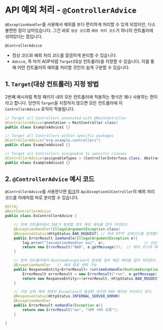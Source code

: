 # API 예외 처리 - `@ControllerAdvice`
`@ExceptionHandler`를 사용해서 예외를 보다 편리하게 처리할 수 있게 되었지만, 다소 불편한 점이 남아있습니다.
그건 바로 `정상 코드`와 `예외 처리 코드`가 하나의 컨트롤러에 섞여있다는 점입니다.

`@ControllerAdvice`
- 정상 코드와 예외 처리 코드를 깔끔하게 분리할 수 있습니다.
- `Advice`, 즉 마치 AOP처럼 `Target`(대상 컨트롤러)을 지정할 수 있습니다. 이를 통해 어떤 컨트롤러의 예외를 처리할 것인지 쉽게 구분할 수 있습니다.

## 1. `Target`(대상 컨트롤러) 지정 방법
2번째 예시처럼 특정 패키지 내의 모든 컨트롤러에 적용하는 형식은 꽤나 사용하는 편이라고 합니다.
당연히 `Target`을 지정하지 않으면 모든 컨트롤러에 이 `ControllerAdvice` 로직이 적용됩니다.
```java
// Target all Controllers annotated with @RestController
@ControllerAdvice(annotation = RestController.class)
public class ExampleAdvice1 {}

// Target all Controllers within specific packages
@ControllerAdvice("org.example.controllers")
public class ExampleAdvice2 {}

// Target all Controllers assignable to specific classes
@ControllerAdvice(assignableTypes = {ControllerInterface.class, AbstractController.class})
public class ExampleAdvice3 {}
```

## 2. `@ControllerAdvice` 예시 코드
`@ControllerAdvice`를 사용한다면 
[링크](https://github.com/djdjdddd/TIL/blob/main/Spring/%EA%B9%80%EC%98%81%ED%95%9C%20%EB%A1%9C%EB%93%9C%EB%A7%B5%201/%EC%8A%A4%ED%94%84%EB%A7%81%20MVC%202%ED%8E%B8/%EC%84%B9%EC%85%98%209.%20API%20%EC%98%88%EC%99%B8%20%EC%B2%98%EB%A6%AC/07.%20%40ExceptionHandler.md#2-exceptionhandler)의
`ApiExceptionV2Controller`의 예외 처리 코드를 아래처럼 따로 분리할 수 있습니다.
```java
@Slf4j
@RestControllerAdvice
public class ExControllerAdvice {

	// 현재 컨트롤러에서 IAE가 발생할 경우 해당 예외를 잡아 처리한다.
	@ExceptionHandler(IllegalArgumentException.class)
	@ResponseStatus(HttpStatus.BAD_REQUEST)	// 따로 HTTP 상태코드를 정의했다. 왜냐하면 예외를 처리함에 따라 정상(코드 200) 흐름이 되기 때문이다.
	public ErrorResult IaeHandle(IllegalArgumentException e){
		log.error("[exceptionHandler ex]", e);					// 단순히 어떤 Ex가 발생했는지 로그를 찍기 위한 코드
		return new ErrorResult("BAD", e.getMessage());	// 에러 코드와 메시지를 담은 객체를 반환한다.
	}

	// 현재 컨트롤러에서 RuntimeException이 발생할 경우 해당 예외를 잡아 처리한다.
	@ExceptionHandler	// 예외 종류 생략 가능
	public ResponseEntity<ErrorResult> runtimeExHandle(RuntimeException e){
		ErrorResult errorResult = new ErrorResult("run", e.getMessage());
		return new ResponseEntity<>(errorResult, HttpStatus.BAD_REQUEST);
	}

	// 가장 상위 예외 계층인 Exception이 발생한 경우엔 500 에러로 처리하고 있다.
	@ResponseStatus(HttpStatus.INTERNAL_SERVER_ERROR)
	@ExceptionHandler
	public ErrorResult exHandle(Exception e){
		return new ErrorResult("ex", "내부 서버 오류");
	}

}
```